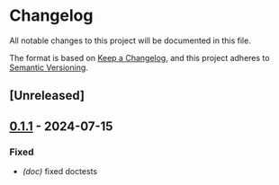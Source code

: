 # Changelog
All notable changes to this project will be documented in this file.

The format is based on [Keep a Changelog](https://keepachangelog.com/en/1.0.0/),
and this project adheres to [Semantic Versioning](https://semver.org/spec/v2.0.0.html).

## [Unreleased]

## [0.1.1](https://github.com/0xCCF4/UntrustedValue/compare/untrusted_value_derive-v0.1.0...untrusted_value_derive-v0.1.1) - 2024-07-15

### Fixed
- *(doc)* fixed doctests
